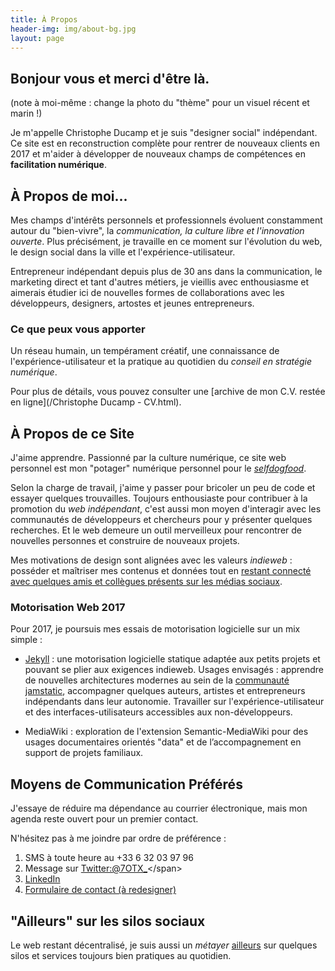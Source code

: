 ```yaml
---
title: À Propos
header-img: img/about-bg.jpg
layout: page
---
```


## Bonjour vous et merci d'être là. 

(note à moi-même : change la photo du "thème" pour un visuel récent et marin !)

Je m'appelle Christophe Ducamp et je suis "designer social" indépendant. Ce site est en reconstruction complète pour rentrer de nouveaux clients en 2017 et m'aider à développer de nouveaux champs de compétences en **facilitation numérique**.

## À Propos de moi... 

Mes champs d'intérêts personnels et professionnels évoluent constamment autour du "bien-vivre", la _communication, la culture libre et l'innovation ouverte_. Plus précisément, je travaille en ce moment sur l'évolution du web, le design social dans la ville et l'expérience-utilisateur.
 
Entrepreneur indépendant depuis plus de 30 ans dans la communication, le marketing direct et tant d'autres métiers, je vieillis avec enthousiasme et aimerais étudier ici de nouvelles formes de collaborations avec les développeurs, designers, artostes et jeunes entrepreneurs. 

### Ce que peux vous apporter 

Un réseau humain, un tempérament créatif, une connaissance de l'expérience-utilisateur et la pratique au quotidien du _conseil en stratégie numérique_. 

Pour plus de détails, vous pouvez consulter une [archive de mon C.V. restée en ligne](/Christophe Ducamp - CV.html).

## À Propos de ce Site

J'aime apprendre. Passionné par la culture numérique, ce site web personnel est mon "potager" numérique personnel pour le *[selfdogfood](http://indiewebcamp.com/selfdogfood-fr)*. 

Selon la charge de travail, j'aime y passer pour bricoler un peu de code et essayer quelques trouvailles. Toujours enthousiaste pour contribuer à la promotion du _web indépendant_, 
c'est aussi mon moyen d'interagir avec les communautés de développeurs et chercheurs pour y présenter quelques recherches. Et le web demeure un outil merveilleux pour rencontrer de nouvelles personnes et construire de nouveaux projets.

Mes motivations de design sont alignées avec les valeurs _indieweb_ : posséder et maîtriser mes contenus et données tout en [restant connecté avec quelques amis et collègues présents sur les médias sociaux](http://indiewebcamp.com/POSSE).

### Motorisation Web 2017

Pour 2017, je poursuis mes essais de motorisation logicielle sur un mix simple :

- [Jekyll](http://jekyllrb.com/) : une motorisation logicielle statique adaptée aux petits projets et pouvant se plier aux exigences indieweb. Usages envisagés : apprendre de nouvelles architectures modernes au sein de la [communauté jamstatic](https://jamstatic.fr), accompagner quelques auteurs, artistes et entrepreneurs indépendants dans leur autonomie. Travailler sur l'expérience-utilisateur et des interfaces-utilisateurs accessibles aux non-développeurs.

- MediaWiki : exploration de l'extension Semantic-MediaWiki pour des usages documentaires orientés "data" et de l’accompagnement en support de projets familiaux.

## Moyens de Communication Préférés

J'essaye de réduire ma dépendance au courrier électronique, mais mon agenda reste ouvert pour un premier contact. 

N'hésitez pas à me joindre par ordre de préférence :  

1. SMS à toute heure au +33 6 32 03 97 96
2. Message sur <span class="h-card" rel="me">[Twitter:@7OTX_](http://twitter.com/7OTX_)</span>
3. <span class="h-card" rel="me">[LinkedIn](https://www.linkedin.com/in/christopheducamp)</span>
5. [Formulaire de contact (à redesigner)](/contact) 

## "Ailleurs" sur les silos sociaux

Le web restant décentralisé, je suis aussi un _métayer_ [ailleurs](/ailleurs/) sur quelques silos et services toujours bien pratiques au quotidien. 
